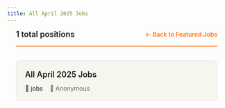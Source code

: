 ```yaml
---
title: All April 2025 Jobs
---
```


<div class="all-jobs-page">

<div class="jobs-header">
  <div class="jobs-count">1 total positions</div>
  <div class="back-link">
    <a href="/jobs/April-2025/">&larr; Back to Featured Jobs</a>
  </div>
</div>

<AllJobsSearch />

<div class="jobs-grid">

  <div class="job-item" data-title="all april 2025 jobs" data-company="jobs">
    <div class="job-content">
      <h3><a href="/jobs/April-2025/all-jobs">All April 2025 Jobs</a></h3>
      <div class="job-meta">
        <span class="company">🏢 jobs</span>
        <span class="author">👤 Anonymous</span>
      </div>
    </div>
  </div>

</div>

</div>


<style>
.all-jobs-page {
  max-width: 1200px;
  margin: 0 auto;
  padding: 0 20px;
}

.jobs-header {
  display: flex;
  justify-content: space-between;
  align-items: center;
  margin-bottom: 32px;
  padding-bottom: 16px;
  border-bottom: 2px solid var(--angjobs-primary, #ff6600);
}

.jobs-count {
  font-size: 18px;
  font-weight: 600;
  color: var(--angjobs-text-primary, #1a1a1a);
}

.back-link a {
  color: var(--angjobs-primary, #ff6600);
  text-decoration: none;
  font-weight: 500;
}

.back-link a:hover {
  text-decoration: underline;
}

.jobs-search {
  margin-bottom: 32px;
}

#jobSearch {
  width: 100%;
  max-width: 400px;
  padding: 12px 16px;
  border: 2px solid var(--angjobs-border, #e5e7eb);
  border-radius: var(--angjobs-border-radius, 8px);
  font-size: 16px;
  transition: var(--angjobs-transition, all 0.2s ease);
}

#jobSearch:focus {
  outline: none;
  border-color: var(--angjobs-primary, #ff6600);
  box-shadow: 0 0 0 3px rgba(255, 102, 0, 0.1);
}

.search-results-count {
  margin-top: 8px;
  font-size: 14px;
  color: var(--angjobs-text-secondary, #666);
}

.jobs-grid {
  display: grid;
  grid-template-columns: repeat(auto-fill, minmax(400px, 1fr));
  gap: 20px;
}

.job-item {
  background: var(--angjobs-bg-main, #f6f6ef);
  border: 1px solid var(--angjobs-border, #e5e7eb);
  border-radius: var(--angjobs-border-radius, 8px);
  padding: 20px;
  transition: var(--angjobs-transition, all 0.2s ease);
}

.job-item:hover {
  background: #fff;
  border-color: var(--angjobs-primary, #ff6600);
  box-shadow: var(--angjobs-shadow-md, 0 4px 12px rgba(0, 0, 0, 0.15));
  transform: translateY(-2px);
}

.job-content h3 {
  margin: 0 0 12px 0;
  font-size: 18px;
  font-weight: 600;
  line-height: 1.3;
}

.job-content h3 a {
  color: var(--angjobs-text-primary, #1a1a1a);
  text-decoration: none;
}

.job-content h3 a:hover {
  color: var(--angjobs-primary, #ff6600);
}

.job-content h3 a:visited {
  color: var(--angjobs-text-secondary, #666);
}

.job-meta {
  display: flex;
  flex-wrap: wrap;
  gap: 16px;
  font-size: 14px;
}

.job-meta span {
  display: flex;
  align-items: center;
  gap: 4px;
  color: var(--angjobs-text-secondary, #666);
}

.company {
  font-weight: 500;
  color: #374151 !important;
}

@media (max-width: 768px) {
  .all-jobs-page {
    padding: 0 16px;
  }
  
  .jobs-header {
    flex-direction: column;
    align-items: flex-start;
    gap: 12px;
  }
  
  .jobs-grid {
    grid-template-columns: 1fr;
    gap: 16px;
  }
  
  .job-item {
    padding: 16px;
  }
  
  .job-content h3 {
    font-size: 16px;
  }
  
  .job-meta {
    font-size: 13px;
    gap: 12px;
  }
}
</style>
